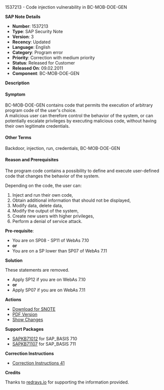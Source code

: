 1537213 - Code injection vulnerability in BC-MOB-DOE-GEN

**SAP Note Details**

- **Number**: 1537213
- **Type**: SAP Security Note
- **Version**: 3
- **Recency**: Updated
- **Language**: English
- **Category**: Program error
- **Priority**: Correction with medium priority
- **Status**: Released for Customer
- **Released On**: 09.02.2011
- **Component**: BC-MOB-DOE-GEN

**Description**

#### Symptom

BC-MOB-DOE-GEN contains code that permits the execution of arbitrary program code of the user's choice.  
A malicious user can therefore control the behavior of the system, or can potentially escalate privileges by executing malicious code, without having their own legitimate credentials.

#### Other Terms

Backdoor, injection, run, credentials, BC-MOB-DOE-GEN

#### Reason and Prerequisites

The program code contains a possibility to define and execute user-defined code that changes the behavior of the system.

Depending on the code, the user can:

1. Inject and run their own code,
2. Obtain additional information that should not be displayed,
3. Modify data, delete data,
4. Modify the output of the system,
5. Create new users with higher privileges,
6. Perform a denial of service attack.

**Pre-requisite**:

- You are on SP08 - SP11 of WebAs 7.10
- **or**
- You are on a SP lower than SP07 of WebAs 7.11

**Solution**

These statements are removed.

- Apply SP12 if you are on WebAs 7.10
- **or**
- Apply SP07 if you are on WebAs 7.11

**Actions**

- [Download for SNOTE](https://notesdownloads.sap.com/note/0040000009116422017)
- [PDF Version](https://userapps.support.sap.com/sap/support/sfm/notes/print/0001537213?language=en-US&token=E4F37CD4813BEE619B02258AF5665FA4)
- [Show Changes](https://me.sap.com/notesLatestChanges/0001537213/E/diff)

**Support Packages**

- [SAPKB71012](https://me.sap.com/supportpackage/SAPKB71012) for SAP_BASIS 710
- [SAPKB71107](https://me.sap.com/supportpackage/SAPKB71107) for SAP_BASIS 711

**Correction Instructions**

- [Correction Instructions 41](https://me.sap.com/corrins/0001537213/41)

**Credits**

Thanks to [redrays.io](https://redrays.io) for supporting the information provided.